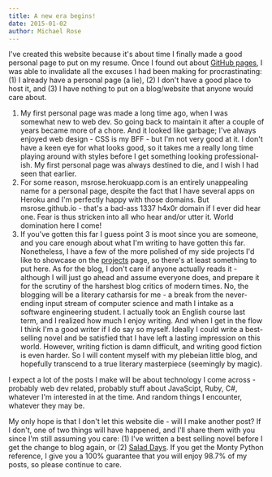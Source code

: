 ```yaml
---
title: A new era begins!
date: 2015-01-02
author: Michael Rose
---
```


I've created this website because it's about time I finally made a good personal page to put on my resume. Once I found out about [GitHub pages](https://pages.github.com), I was able to invalidate all the excuses I had been making for procrastinating: (1) I already have a personal page (a lie), (2) I don't have a good place to host it, and (3) I have nothing to put on a blog/website that anyone would care about.

1. My first personal page was made a long time ago, when I was somewhat new to web dev. So going back to maintain it after a couple of years became more of a chore. And it looked like garbage; I've always enjoyed web design - CSS is my BFF - but I'm not very good at it. I don't have a keen eye for what looks good, so it takes me a really long time playing around with styles before I get something looking professional-ish. My first personal page was always destined to die, and I wish I had seen that earlier.
1. For some reason, msrose.herokuapp.com is an entirely unappealing name for a personal page, despite the fact that I have several apps on Heroku and I'm perfectly happy with those domains. But msrose.github.io - that's a bad-ass 1337 h4x0r domain if I ever did hear one. Fear is thus stricken into all who hear and/or utter it. World domination here I come!
1. If you've gotten this far I guess point 3 is moot since you are someone, and you care enough about what I'm writing to have gotten this far. Nonetheless, I have a few of the more polished of my side projects I'd like to showcase on the [projects](/projects) page, so there's at least something to put here. As for the blog, I don't care if anyone actually reads it - although I will just go ahead and assume everyone does, and prepare it for the scrutiny of the harshest blog critics of modern times. No, the blogging will be a literary catharsis for me - a break from the never-ending input stream of computer science and math I intake as a software engineering student. I actually took an English course last term, and I realized how much I enjoy writing. And when I get in the flow I think I'm a good writer if I do say so myself. Ideally I could write a best-selling novel and be satisfied that I have left a lasting impression on this world. However, writing fiction is damn difficult, and writing good fiction is even harder. So I will content myself with my plebeian little blog, and hopefully transcend to a true literary masterpiece (seemingly by magic).

I expect a lot of the posts I make will be about technology I come across - probably web dev related, probably stuff about JavaScipt, Ruby, C#, whatever I'm interested in at the time. And random things I encounter, whatever they may be.

My only hope is that I don't let this website die - will I make another post? If I don't, one of two things will have happened, and I'll share them with you since I'm still assuming you care: (1) I've written a best selling novel before I get the change to blog again, or (2) [Salad Days](https://www.youtube.com/watch?v=M1-NpyaOWV0). If you get the Monty Python reference, I give you a 100% guarantee that you will enjoy 98.7% of my posts, so please continue to care.
